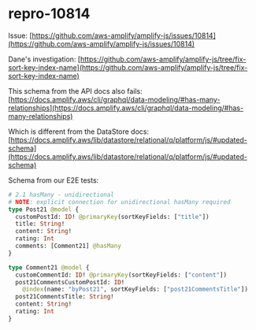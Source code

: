 # repro-10814

Issue:
[https://github.com/aws-amplify/amplify-js/issues/10814](https://github.com/aws-amplify/amplify-js/issues/10814)

Dane's investigation:
[https://github.com/aws-amplify/amplify-js/tree/fix-sort-key-index-name](https://github.com/aws-amplify/amplify-js/tree/fix-sort-key-index-name)

This schema from the API docs also fails:
[https://docs.amplify.aws/cli/graphql/data-modeling/#has-many-relationships](https://docs.amplify.aws/cli/graphql/data-modeling/#has-many-relationships)

Which is different from the DataStore docs:
[https://docs.amplify.aws/lib/datastore/relational/q/platform/js/#updated-schema](https://docs.amplify.aws/lib/datastore/relational/q/platform/js/#updated-schema)

Schema from our E2E tests:

```graphql
# 2.1 hasMany - unidirectional
# NOTE: explicit connection for unidirectional hasMany required
type Post21 @model {
  customPostId: ID! @primaryKey(sortKeyFields: ["title"])
  title: String!
  content: String!
  rating: Int
  comments: [Comment21] @hasMany
}

type Comment21 @model {
  customCommentId: ID! @primaryKey(sortKeyFields: ["content"])
  post21CommentsCustomPostId: ID!
    @index(name: "byPost21", sortKeyFields: ["post21CommentsTitle"])
  post21CommentsTitle: String!
  content: String!
  rating: Int
}
```
